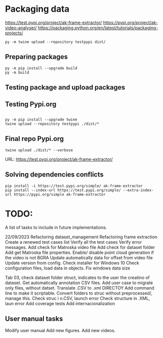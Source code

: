# Packaging data
https://test.pypi.org/project/ak-frame-extractor/
https://pypi.org/project/ak-video-analyser/
https://packaging.python.org/en/latest/tutorials/packaging-projects/

```
py -m twine upload --repository testpypi dist/
```

## Preparing packages
```
py -m pip install --upgrade build
py -m build
```

## Testing package and upload packages

## Testing Pypi.org
```

py -m pip install --upgrade twine
twine upload --repository testpypi ./dist/*
```

## Final repo Pypi.org
```
twine upload ./dist/* --verbose
```

URL: https://test.pypi.org/project/ak-frame-extractor/



## Solving dependencies conflicts

```
pip install -i https://test.pypi.org/simple/ ak-frame-extractor
pip install --index-url https://test.pypi.org/simple/ --extra-index-url https://pypi.org/simple ak-frame-extractor
```

# TODO:
A list of tasks to include in future implementations.

22/09/2023
Refactoring dataset_management
Refactoring frame extraction
Create a renewed test cases list
Verify all the test cases
Verify error messages.
Add check for Matroska video file
Add check for dataset folder
Add get Matroska file properties.
Enable/ disable point cloud generation if the video is not BGRA
Update automatically data for offset from video file
Update version from config.
Check installer for Windows 10
Check configuration files, load data in objects.
Fix windows data size

Tab 03, check dataset folder struct, indicates to the user the creatino of dataset.
Get automatically annotation CSV files.
Add user case to migrate only files, without datset. Translate .CSV to .xml DIRECTOY
Add command line to make it scriptable.
Convert folders to struc without preprocessed/, manage this.
Check struc i n.CSV, launch error
Check structure in .XML, laun error
Add coverage tests
Add internacionalization

## User manual tasks
Modify user manual
Add new figures.
Add new videos.

